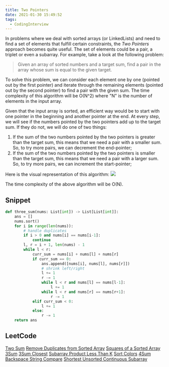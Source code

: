 ```yaml
---
title: Two Pointers
date: 2021-01-30 15:49:52
tags:
  - CodingInterview
---
```

In problems where we deal with sorted arrays (or LinkedLists) and need to find a set of elements that fulfill certain constraints, the _Two Pointers_ approach becomes quite useful. The set of elements could be a pair, a triplet or even a subarray. For example, take a look at the following problem:
> Given an array of sorted numbers and a target sum, find a pair in the array whose sum is equal to the given target.

To solve this problem, we can consider each element one by one (pointed out by the first pointer) and iterate through the remaining elements (pointed out by the second pointer) to find a pair with the given sum. The time complexity of this algorithm will be O(N^2) where "N" is the number of elements in the input array.

Given that the input array is sorted, an efficient way would be to start with one pointer in the beginning and another pointer at the end. At every step, we will see if the numbers pointed by the two pointers add up to the target sum. If they do not, we will do one of two things:
1. If the sum of the two numbers pointed by the two pointers is greater than the target sum, this means that we need a pair with a smaller sum. So, to try more pairs, we can decrement the end-pointer;
2. If the sum of the two numbers pointed by the two pointers is smaller than the target sum, this means that we need a pair with a larger sum. So, to try more pairs, we can increment the start-pointer;

<!--more-->
Here is the visual representation of this algorithm:
![](https://raw.githubusercontent.com/necusjz/p/master/CodingInterview/educative/02.png)

The time complexity of the above algorithm will be O(N).

## Snippet
```python
def three_sum(nums: List[int]) -> List[List[int]]:
    ans = []
    nums.sort()
    for i in range(len(nums)):
        # handle duplicates
        if i > 0 and nums[i] == nums[i-1]:
            continue
        l, r = i + 1, len(nums) - 1
        while l < r:
            curr_sum = nums[i] + nums[l] + nums[r]
            if curr_sum == 0:
                ans.append([nums[i], nums[l], nums[r]])
                # shrink left/right
                l += 1
                r -= 1
                while l < r and nums[l] == nums[l-1]:
                    l += 1
                while l < r and nums[r] == nums[r+1]:
                    r -= 1
            elif curr_sum < 0:
                l += 1
            else:
                r -= 1
    return ans
```

## LeetCode
[Two Sum](https://leetcode.com/problems/two-sum/)
[Remove Duplicates from Sorted Array](https://leetcode.com/problems/remove-duplicates-from-sorted-array/)
[Squares of a Sorted Array](https://leetcode.com/problems/squares-of-a-sorted-array/)
[3Sum](https://leetcode.com/problems/3sum/)
[3Sum Closest](https://leetcode.com/problems/3sum-closest/)
[Subarray Product Less Than K](https://leetcode.com/problems/subarray-product-less-than-k/)
[Sort Colors](https://leetcode.com/problems/sort-colors/)
[4Sum](https://leetcode.com/problems/4sum/)
[Backspace String Compare](https://leetcode.com/problems/backspace-string-compare/)
[Shortest Unsorted Continuous Subarray](https://leetcode.com/problems/shortest-unsorted-continuous-subarray/)
